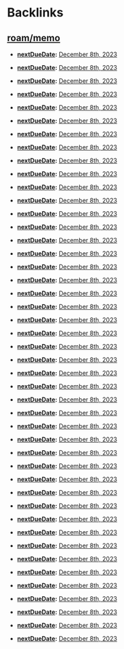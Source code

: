 
# Backlinks
## [roam/memo](<roam/memo.md>)
- **[nextDueDate](<nextDueDate.md>):** [December 8th, 2023](<December 8th, 2023.md>)

- **[nextDueDate](<nextDueDate.md>):** [December 8th, 2023](<December 8th, 2023.md>)

- **[nextDueDate](<nextDueDate.md>):** [December 8th, 2023](<December 8th, 2023.md>)

- **[nextDueDate](<nextDueDate.md>):** [December 8th, 2023](<December 8th, 2023.md>)

- **[nextDueDate](<nextDueDate.md>):** [December 8th, 2023](<December 8th, 2023.md>)

- **[nextDueDate](<nextDueDate.md>):** [December 8th, 2023](<December 8th, 2023.md>)

- **[nextDueDate](<nextDueDate.md>):** [December 8th, 2023](<December 8th, 2023.md>)

- **[nextDueDate](<nextDueDate.md>):** [December 8th, 2023](<December 8th, 2023.md>)

- **[nextDueDate](<nextDueDate.md>):** [December 8th, 2023](<December 8th, 2023.md>)

- **[nextDueDate](<nextDueDate.md>):** [December 8th, 2023](<December 8th, 2023.md>)

- **[nextDueDate](<nextDueDate.md>):** [December 8th, 2023](<December 8th, 2023.md>)

- **[nextDueDate](<nextDueDate.md>):** [December 8th, 2023](<December 8th, 2023.md>)

- **[nextDueDate](<nextDueDate.md>):** [December 8th, 2023](<December 8th, 2023.md>)

- **[nextDueDate](<nextDueDate.md>):** [December 8th, 2023](<December 8th, 2023.md>)

- **[nextDueDate](<nextDueDate.md>):** [December 8th, 2023](<December 8th, 2023.md>)

- **[nextDueDate](<nextDueDate.md>):** [December 8th, 2023](<December 8th, 2023.md>)

- **[nextDueDate](<nextDueDate.md>):** [December 8th, 2023](<December 8th, 2023.md>)

- **[nextDueDate](<nextDueDate.md>):** [December 8th, 2023](<December 8th, 2023.md>)

- **[nextDueDate](<nextDueDate.md>):** [December 8th, 2023](<December 8th, 2023.md>)

- **[nextDueDate](<nextDueDate.md>):** [December 8th, 2023](<December 8th, 2023.md>)

- **[nextDueDate](<nextDueDate.md>):** [December 8th, 2023](<December 8th, 2023.md>)

- **[nextDueDate](<nextDueDate.md>):** [December 8th, 2023](<December 8th, 2023.md>)

- **[nextDueDate](<nextDueDate.md>):** [December 8th, 2023](<December 8th, 2023.md>)

- **[nextDueDate](<nextDueDate.md>):** [December 8th, 2023](<December 8th, 2023.md>)

- **[nextDueDate](<nextDueDate.md>):** [December 8th, 2023](<December 8th, 2023.md>)

- **[nextDueDate](<nextDueDate.md>):** [December 8th, 2023](<December 8th, 2023.md>)

- **[nextDueDate](<nextDueDate.md>):** [December 8th, 2023](<December 8th, 2023.md>)

- **[nextDueDate](<nextDueDate.md>):** [December 8th, 2023](<December 8th, 2023.md>)

- **[nextDueDate](<nextDueDate.md>):** [December 8th, 2023](<December 8th, 2023.md>)

- **[nextDueDate](<nextDueDate.md>):** [December 8th, 2023](<December 8th, 2023.md>)

- **[nextDueDate](<nextDueDate.md>):** [December 8th, 2023](<December 8th, 2023.md>)

- **[nextDueDate](<nextDueDate.md>):** [December 8th, 2023](<December 8th, 2023.md>)

- **[nextDueDate](<nextDueDate.md>):** [December 8th, 2023](<December 8th, 2023.md>)

- **[nextDueDate](<nextDueDate.md>):** [December 8th, 2023](<December 8th, 2023.md>)

- **[nextDueDate](<nextDueDate.md>):** [December 8th, 2023](<December 8th, 2023.md>)

- **[nextDueDate](<nextDueDate.md>):** [December 8th, 2023](<December 8th, 2023.md>)

- **[nextDueDate](<nextDueDate.md>):** [December 8th, 2023](<December 8th, 2023.md>)

- **[nextDueDate](<nextDueDate.md>):** [December 8th, 2023](<December 8th, 2023.md>)

- **[nextDueDate](<nextDueDate.md>):** [December 8th, 2023](<December 8th, 2023.md>)

- **[nextDueDate](<nextDueDate.md>):** [December 8th, 2023](<December 8th, 2023.md>)

- **[nextDueDate](<nextDueDate.md>):** [December 8th, 2023](<December 8th, 2023.md>)

- **[nextDueDate](<nextDueDate.md>):** [December 8th, 2023](<December 8th, 2023.md>)

- **[nextDueDate](<nextDueDate.md>):** [December 8th, 2023](<December 8th, 2023.md>)

- **[nextDueDate](<nextDueDate.md>):** [December 8th, 2023](<December 8th, 2023.md>)

- **[nextDueDate](<nextDueDate.md>):** [December 8th, 2023](<December 8th, 2023.md>)

